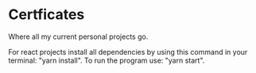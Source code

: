 # Certficates
Where all my current personal projects go.

For react projects install all dependencies by using this command in your terminal: "yarn install". To run the program use: "yarn start".
